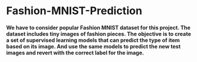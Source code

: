 # Fashion-MNIST-Prediction
#### We have to consider popular Fashion MNIST dataset for this project. The dataset includes tiny images of fashion pieces. The objective is to create a set of supervised learning models that can predict the type of item based on its image. And use the same models to predict the new test images and revert with the correct label for the image.
